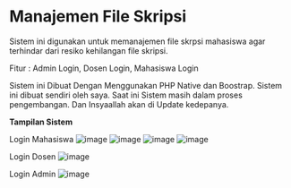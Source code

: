 # Manajemen File Skripsi

Sistem ini digunakan untuk memanajemen file skrpsi mahasiswa agar terhindar dari resiko kehilangan file skripsi.

Fitur : Admin Login, Dosen Login, Mahasiswa Login

Sistem ini Dibuat Dengan Menggunakan PHP Native dan Boostrap. Sistem ini dibuat sendiri oleh saya.
Saat ini Sistem masih dalam proses pengembangan. Dan Insyaallah akan di Update kedepanya.

**Tampilan Sistem**

Login Mahasiswa
![image](https://user-images.githubusercontent.com/98677425/151691734-da32e5d9-3264-4bf5-80cf-10ab1304a79a.png)
![image](https://user-images.githubusercontent.com/98677425/151691766-79bf1cb3-4a96-47d2-a36d-d43b607358e6.png)
![image](https://user-images.githubusercontent.com/98677425/151691777-a6838f0f-d139-412e-9a35-9680569c1b2c.png)
![image](https://user-images.githubusercontent.com/98677425/151691787-5579e09f-c455-42c4-8a47-3016a303ad8f.png)

Login Dosen
![image](https://user-images.githubusercontent.com/98677425/151691904-b228bda6-8b03-4f4f-8587-7d1c447c03b1.png)

Login Admin
![image](https://user-images.githubusercontent.com/98677425/151692008-e5a170a0-e28c-4ab4-9ffb-db2ad56c67a6.png)



